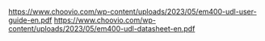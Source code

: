 https://www.choovio.com/wp-content/uploads/2023/05/em400-udl-user-guide-en.pdf
https://www.choovio.com/wp-content/uploads/2023/05/em400-udl-datasheet-en.pdf
